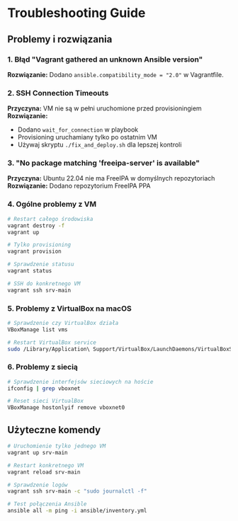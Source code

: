 # Troubleshooting Guide

## Problemy i rozwiązania

### 1. Błąd "Vagrant gathered an unknown Ansible version"

**Rozwiązanie:** Dodano `ansible.compatibility_mode = "2.0"` w Vagrantfile.

### 2. SSH Connection Timeouts

**Przyczyna:** VM nie są w pełni uruchomione przed provisioningiem
**Rozwiązanie:**

- Dodano `wait_for_connection` w playbook
- Provisioning uruchamiany tylko po ostatnim VM
- Używaj skryptu `./fix_and_deploy.sh` dla lepszej kontroli

### 3. "No package matching 'freeipa-server' is available"

**Przyczyna:** Ubuntu 22.04 nie ma FreeIPA w domyślnych repozytoriach
**Rozwiązanie:** Dodano repozytorium FreeIPA PPA

### 4. Ogólne problemy z VM

```bash
# Restart całego środowiska
vagrant destroy -f
vagrant up

# Tylko provisioning
vagrant provision

# Sprawdzenie statusu
vagrant status

# SSH do konkretnego VM
vagrant ssh srv-main
```

### 5. Problemy z VirtualBox na macOS

```bash
# Sprawdzenie czy VirtualBox działa
VBoxManage list vms

# Restart VirtualBox service
sudo /Library/Application\ Support/VirtualBox/LaunchDaemons/VirtualBoxStartup.sh restart
```

### 6. Problemy z siecią

```bash
# Sprawdzenie interfejsów sieciowych na hoście
ifconfig | grep vboxnet

# Reset sieci VirtualBox
VBoxManage hostonlyif remove vboxnet0
```

## Użyteczne komendy

```bash
# Uruchomienie tylko jednego VM
vagrant up srv-main

# Restart konkretnego VM
vagrant reload srv-main

# Sprawdzenie logów
vagrant ssh srv-main -c "sudo journalctl -f"

# Test połączenia Ansible
ansible all -m ping -i ansible/inventory.yml
```
